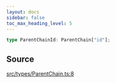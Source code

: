 ```yaml
---
layout: docs
sidebar: false
toc_max_heading_level: 5
---
```


```ts
type ParentChainId: ParentChain["id"];
```

## Source

[src/types/ParentChain.ts:8](https://github.com/OffchainLabs/arbitrum-orbit-sdk/blob/9d5595a042e42f7d6b9af10a84816c98ea30f330/src/types/ParentChain.ts#L8)
